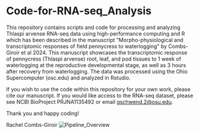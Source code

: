 # Code-for-RNA-seq_Analysis
This repository contains scripts and code for processing and analyzing Thlaspi arvense RNA-seq data using high-performance computing and R which has been described in the manuscript "Morpho-physiological and transcriptomic responses of field pennycress to waterlogging" by Combs-Giroir et al 2024. This manuscript showcases the transcriptomic response of pennycress (Thlaspi arvense) root, leaf, and pod tissues to 1 week of waterlogging at the reproductive developmental stage, as well as 3 hours after recovery from waterlogging. The data was processed using the Ohio Supercomputer (osc.edu) and analyzed in Rstudio.

If you wish to use the code within this repository for your own work, please cite our manuscript. If you would like access to the RNA-seq dataset, please see NCBI BioProject PRJNA1135492 or email gschwend.2@osu.edu.

Thank you and happy coding!

Rachel Combs-Giroir
![Pipeline_Overview](https://github.com/user-attachments/assets/184010f9-482f-47f9-a5f9-767965e266c0)

